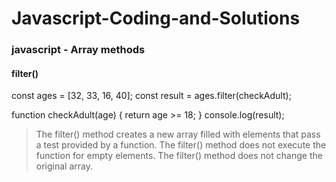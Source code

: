 # Javascript-Coding-and-Solutions
### javascript - Array methods
#### filter()
const ages = [32, 33, 16, 40];
const result = ages.filter(checkAdult);

function checkAdult(age) {
  return age >= 18;
}
console.log(result);

>  The filter() method creates a new array filled with elements 
    that pass a test provided by a function.
>  The filter() method does not execute the function for empty elements.
>  The filter() method does not change the original array.
